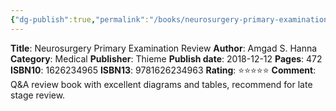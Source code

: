 ```yaml
---
{"dg-publish":true,"permalink":"/books/neurosurgery-primary-examination-review/","title":"Neurosurgery Primary Examination Review","tags":["book","ABNS"],"created":"2023-11-03T21:47:48.911-07:00","updated":"2023-11-03T21:51:13.821-07:00"}
---
```


**Title**: Neurosurgery Primary Examination Review
**Author**: Amgad S. Hanna
**Category**: Medical
**Publisher**: Thieme
**Publish date**: 2018-12-12
**Pages**: 472
**ISBN10**: 1626234965
**ISBN13**: 9781626234963
**Rating**: ⭐️⭐️⭐️⭐️⭐️
**Comment**: Q&A review book with excellent diagrams and tables, recommend for late stage review.